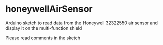 # honeywellAirSensor
Arduino sketch to read data from the Honeywell 32322550 air sensor and display it on the multi-function shield

Please read comments in the sketch
